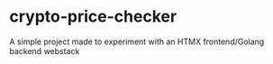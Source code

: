 # crypto-price-checker
A simple project made to experiment with an HTMX frontend/Golang backend webstack 
